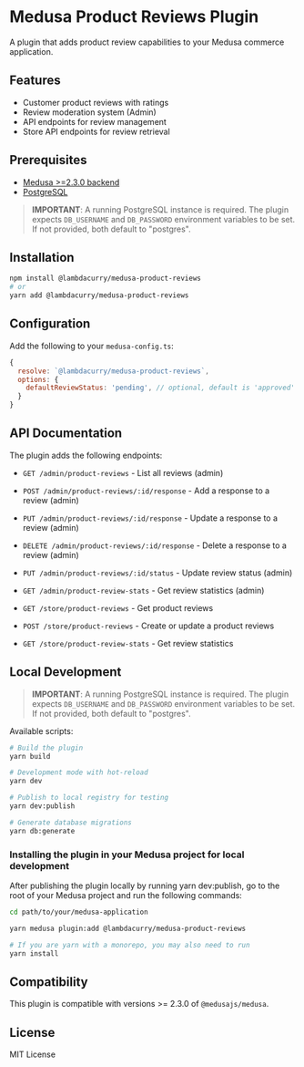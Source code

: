 # Medusa Product Reviews Plugin

A plugin that adds product review capabilities to your Medusa commerce application.

## Features

- Customer product reviews with ratings
- Review moderation system (Admin)
- API endpoints for review management
- Store API endpoints for review retrieval

## Prerequisites

- [Medusa >=2.3.0 backend](https://docs.medusajs.com/development/backend/install)
- [PostgreSQL](https://docs.medusajs.com/development/backend/prepare-environment#postgresql)

> **IMPORTANT**: A running PostgreSQL instance is required. The plugin expects `DB_USERNAME` and `DB_PASSWORD` environment variables to be set. If not provided, both default to "postgres".

## Installation

```bash
npm install @lambdacurry/medusa-product-reviews
# or
yarn add @lambdacurry/medusa-product-reviews
```

## Configuration

Add the following to your `medusa-config.ts`:

```js
{
  resolve: `@lambdacurry/medusa-product-reviews`,
  options: {
    defaultReviewStatus: 'pending', // optional, default is 'approved'
  }
}
```

## API Documentation

The plugin adds the following endpoints:

- `GET /admin/product-reviews` - List all reviews (admin)
- `POST /admin/product-reviews/:id/response` - Add a response to a review (admin)
- `PUT /admin/product-reviews/:id/response` - Update a response to a review (admin)
- `DELETE /admin/product-reviews/:id/response` - Delete a response to a review (admin)
- `PUT /admin/product-reviews/:id/status` - Update review status (admin)
- `GET /admin/product-review-stats` - Get review statistics (admin)


- `GET /store/product-reviews` - Get product reviews
- `POST /store/product-reviews` - Create or update a product reviews
- `GET /store/product-review-stats` - Get review statistics

## Local Development

> **IMPORTANT**: A running PostgreSQL instance is required. The plugin expects `DB_USERNAME` and `DB_PASSWORD` environment variables to be set. If not provided, both default to "postgres".

Available scripts:
```bash
# Build the plugin
yarn build

# Development mode with hot-reload
yarn dev

# Publish to local registry for testing
yarn dev:publish

# Generate database migrations
yarn db:generate
```

### Installing the plugin in your Medusa project for local development
After publishing the plugin locally by running yarn dev:publish, go to the root of your Medusa project and run the following commands:

```bash
cd path/to/your/medusa-application

yarn medusa plugin:add @lambdacurry/medusa-product-reviews

# If you are yarn with a monorepo, you may also need to run
yarn install
```

## Compatibility

This plugin is compatible with versions >= 2.3.0 of `@medusajs/medusa`.

## License

MIT License
